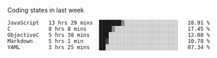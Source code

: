 Coding states in last week

<!--START_SECTION:waka-->
```text
JavaScript   13 hrs 29 mins  ███████▒░░░░░░░░░░░░░░░░░   28.91 % 
C            8 hrs 8 mins    ████▒░░░░░░░░░░░░░░░░░░░░   17.45 % 
ObjectiveC   5 hrs 38 mins   ███░░░░░░░░░░░░░░░░░░░░░░   12.08 % 
Markdown     5 hrs 1 min     ██▓░░░░░░░░░░░░░░░░░░░░░░   10.78 % 
YAML         3 hrs 25 mins   ██░░░░░░░░░░░░░░░░░░░░░░░   07.34 % 
```
<!--END_SECTION:waka-->
